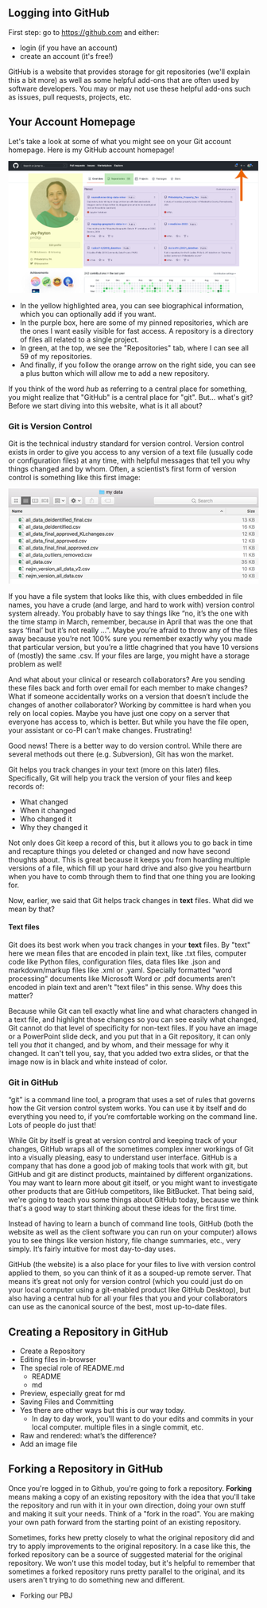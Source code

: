 ##  Logging into GitHub

First step: go to <https://github.com> and either:

* login (if you have an account)
* create an account (it's free!)

GitHub is a website that provides storage for git repositories (we'll explain this a bit more) as well as some helpful add-ons that are often used by software developers.  You may or may not use these helpful add-ons such as issues, pull requests, projects, etc.

## Your Account Homepage

Let's take a look at some of what you might see on your Git account homepage.  Here is my GitHub account homepage!

![](media/github_account_home.png)

* In the yellow highlighted area, you can see biographical information, which you can optionally add if you want.
* In the purple box, here are some of my pinned repositories, which are the ones I want easily visible for fast access.  A repository is a directory of files all related to a single project.  
* In green, at the top, we see the "Repositories" tab, where I can see all 59 of my repositories.
* And finally, if you follow the orange arrow on the right side, you can see a plus button which will allow me to add a new repository.

If you think of the word *hub* as referring to a central place for something, you might realize that "GitHub" is a central place for "git".  But... what's git?  Before we start diving into this website, what is it all about?

### Git is Version Control

Git is the technical industry standard for version control.  Version control exists in order to give you access to any version of a text file (usually code or configuration files) at any time, with helpful messages that tell you why things changed and by whom. Often, a scientist’s first form of version control is something like this first image:

![](media/primitive_version_control.png)

If you have a file system that looks like this, with clues embedded in file names, you have a crude (and large, and hard to work with) version control system already. You probably have to say things like “no, it’s the one with the time stamp in March, remember, because in April that was the one that says ‘final’ but it’s not really …”. Maybe you’re afraid to throw any of the files away because you’re not 100% sure you remember exactly why you made that particular version, but you’re a little chagrined that you have 10 versions of (mostly) the same .csv. If your files are large, you might have a storage problem as well!

And what about your clinical or research collaborators? Are you sending these files back and forth over email for each member to make changes? What if someone accidentally works on a version that doesn’t include the changes of another collaborator? Working by committee is hard when you rely on local copies. Maybe you have just one copy on a server that everyone has access to, which is better. But while you have the file open, your assistant or co-PI can’t make changes. Frustrating!

Good news! There is a better way to do version control. While there are several methods out there (e.g. Subversion), Git has won the market.

Git helps you track changes in your text (more on this later) files.  Specifically, Git will help you track the version of your files and keep records of:

* What changed
* When it changed
* Who changed it
* Why they changed it

Not only does Git keep a record of this, but it allows you to go back in time and recapture things you deleted or changed and now have second thoughts about.  This is great because it keeps you from hoarding multiple versions of a file, which fill up your hard drive and also give you heartburn when you have to comb through them to find that one thing you are looking for.

Now, earlier, we said that Git helps track changes in **text** files.  What did we mean by that?


#### Text files

Git does its best work when you track changes in your **text** files.  By "text" here we mean files that are encoded in plain text, like .txt files, computer code like Python files, configuration files, data files like .json and markdown/markup files like .xml or .yaml.  Specially formatted "word processing" documents like Microsoft Word or .pdf documents aren't encoded in plain text and aren't "text files" in this sense.  Why does this matter?

Because while Git can tell exactly what line and what characters changed in a text file, and highlight those changes so you can see easily what changed, Git cannot do that level of specificity for non-text files.  If you have an image or a PowerPoint slide deck, and you put that in a Git repository, it can only tell you *that* it changed, and by whom, and their message for why it changed.  It can't tell you, say, that you added two extra slides, or that the image now is in black and white instead of color.

### Git in GitHub

“git” is a command line tool, a program that uses a set of rules that governs how the Git version control system works. You can use it by itself and do everything you need to, if you’re comfortable working on the command line. Lots of people do just that!

While Git by itself is great at version control and keeping track of your changes, GitHub wraps all of the sometimes complex inner workings of Git into a visually pleasing, easy to understand user interface.   GitHub is a company that has done a good job of making tools that work with git, but GitHub and git are distinct products, maintained by different organizations.  You may want to learn more about git itself, or you might want to investigate other products that are GitHub competitors, like BitBucket.  That being said, we're going to teach you some things about GitHub today, because we think that's a good way to start thinking about these ideas for the first time.

Instead of having to learn a bunch of command line tools, GitHub (both the website as well as the client software you can run on your computer) allows you to see things like version history, file change summaries, etc., very simply. It’s fairly intuitive for most day-to-day uses.

GitHub (the website) is a also place for your files to live with version control applied to them, so you can think of it as a souped-up remote server. That means it’s great not only for version control (which you could just do on your local computer using a git-enabled product like GitHub Desktop), but also having a central hub for all your files that you and your collaborators can use as the canonical source of the best, most up-to-date files.

## Creating a Repository in GitHub

* Create a Repository
* Editing files in-browser
* The special role of README.md
  - README
  - md
* Preview, especially great for md
* Saving Files and Committing
* Yes there are other ways but this is our way today.
  - In day to day work, you'll want to do your edits and commits in your local computer.  multiple files in a single commit, etc.
* Raw and rendered: what’s the difference?
* Add an image file


## Forking a Repository in GitHub

Once you're logged in to Github, you're going to fork a repository.  **Forking** means making a copy of an existing repository with the idea that you'll take the repository and run with it in your own direction, doing your own stuff and making it suit your needs.  Think of a "fork in the road".  You are making your own path forward from the starting point of an existing repository.

Sometimes, forks hew pretty closely to what the original repository did and try to apply improvements to the original repository.  In a case like this, the forked repository can be a source of suggested material for the original repository.  We won't use this model today, but it's helpful to remember that sometimes a forked repository runs pretty parallel to the original, and its users aren't trying to do something new and different.

* Forking our PBJ
